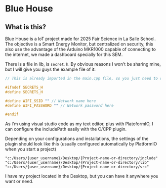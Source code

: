 # Blue House

## What is this?

Blue House is a IoT project made for 2025 Fair Science in La Salle School. The objective is a Smart Energy Monitor, but centralized on security, this also use the advantage of the Arduino MKR1000 capable of connecting to the internet, we made a dashboard specially for this SEM.

There is a file in lib, is `secret.h`. By obvious reasons I won't be sharing mine, but I will give you guys the example file of it:

```h
// This is already imported in the main.cpp file, so you just need to redefine the variables in the file you guys created.

#ifndef SECRETS_H
#define SECRETS_H

#define WIFI_SSID "" // Network name here
#define WIFI_PASSWORD "" // Network password here

#endif
```

As I'm using visual studio code as my text editor, plus with PlatoformIO, I can configure the includePath easily with the C/CPP plugin. 

Depending on your configurations and installations, the settings of the plugin should look like this (usually configured automatically by PlatformIO when you start a project)

```shell
"c:/Users/{user_username}/Desktop/{Project-name-or-directory/include"
"c:/Users/{user_username}/Desktop/{Project-name-or-directory/lib"
"c:/Users/{user_username}/Desktop/{Project-name-or-directory/src"
```

I have my project located in the Desktop, but you can have it anywhere you want or need.